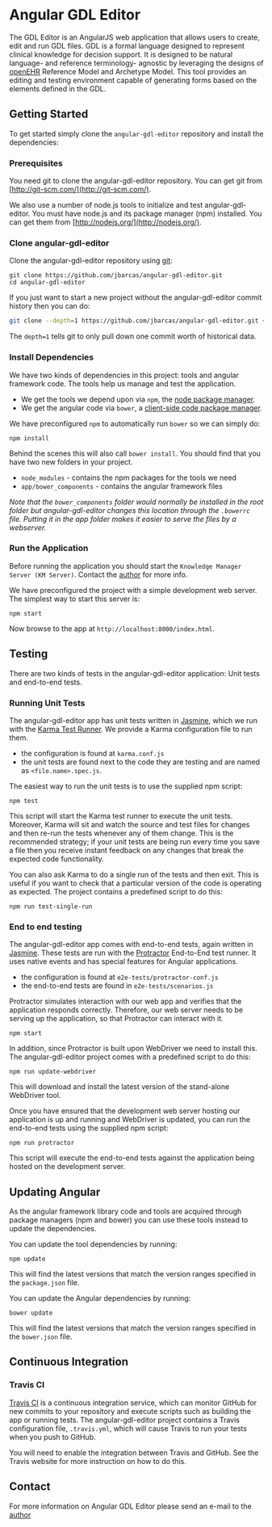 # Angular GDL Editor

The GDL Editor is an AngularJS web application that allows users to create, edit and run GDL files. GDL is
a formal language designed to represent clinical knowledge for decision support. It is designed to be
natural language- and reference terminology- agnostic by leveraging the designs of [openEHR][openEHR]
Reference Model and Archetype Model. This tool provides an editing and testing environment capable of
generating forms based on the elements defined in the GDL.

## Getting Started

To get started simply clone the `angular-gdl-editor` repository and install the dependencies:

### Prerequisites

You need git to clone the angular-gdl-editor repository. You can get git from
[http://git-scm.com/](http://git-scm.com/).

We also use a number of node.js tools to initialize and test angular-gdl-editor. You must have node.js and
its package manager (npm) installed.  You can get them from [http://nodejs.org/](http://nodejs.org/).

### Clone angular-gdl-editor

Clone the angular-gdl-editor repository using [git][git]:

```
git clone https://github.com/jbarcas/angular-gdl-editor.git
cd angular-gdl-editor
```

If you just want to start a new project without the angular-gdl-editor commit history then you can do:

```bash
git clone --depth=1 https://github.com/jbarcas/angular-gdl-editor.git <your-project-name>
```

The `depth=1` tells git to only pull down one commit worth of historical data.

### Install Dependencies

We have two kinds of dependencies in this project: tools and angular framework code.  The tools help
us manage and test the application.

* We get the tools we depend upon via `npm`, the [node package manager][npm].
* We get the angular code via `bower`, a [client-side code package manager][bower].

We have preconfigured `npm` to automatically run `bower` so we can simply do:

```
npm install
```

Behind the scenes this will also call `bower install`.  You should find that you have two new
folders in your project.

* `node_modules` - contains the npm packages for the tools we need
* `app/bower_components` - contains the angular framework files

*Note that the `bower_components` folder would normally be installed in the root folder but
angular-gdl-editor changes this location through the `.bowerrc` file.  Putting it in the app folder makes
it easier to serve the files by a webserver.*

### Run the Application

Before running the application you should start the `Knowledge Manager Server (KM Server)`. Contact the [author][author] for more info.

We have preconfigured the project with a simple development web server.  The simplest way to start
this server is:

```
npm start
```

Now browse to the app at `http://localhost:8000/index.html`.


## Testing

There are two kinds of tests in the angular-gdl-editor application: Unit tests and end-to-end tests.

### Running Unit Tests

The angular-gdl-editor app has unit tests written in
[Jasmine][jasmine], which we run with the [Karma Test Runner][karma]. We provide a Karma
configuration file to run them.

* the configuration is found at `karma.conf.js`
* the unit tests are found next to the code they are testing and are named as `<file.name>.spec.js`.

The easiest way to run the unit tests is to use the supplied npm script:

```
npm test
```

This script will start the Karma test runner to execute the unit tests. Moreover, Karma will sit and
watch the source and test files for changes and then re-run the tests whenever any of them change.
This is the recommended strategy; if your unit tests are being run every time you save a file then
you receive instant feedback on any changes that break the expected code functionality.

You can also ask Karma to do a single run of the tests and then exit.  This is useful if you want to
check that a particular version of the code is operating as expected.  The project contains a
predefined script to do this:

```
npm run test-single-run
```


### End to end testing

The angular-gdl-editor app comes with end-to-end tests, again written in [Jasmine][jasmine]. These tests
are run with the [Protractor][protractor] End-to-End test runner.  It uses native events and has
special features for Angular applications.

* the configuration is found at `e2e-tests/protractor-conf.js`
* the end-to-end tests are found in `e2e-tests/scenarios.js`

Protractor simulates interaction with our web app and verifies that the application responds
correctly. Therefore, our web server needs to be serving up the application, so that Protractor
can interact with it.

```
npm start
```

In addition, since Protractor is built upon WebDriver we need to install this.  The angular-gdl-editor
project comes with a predefined script to do this:

```
npm run update-webdriver
```

This will download and install the latest version of the stand-alone WebDriver tool.

Once you have ensured that the development web server hosting our application is up and running
and WebDriver is updated, you can run the end-to-end tests using the supplied npm script:

```
npm run protractor
```

This script will execute the end-to-end tests against the application being hosted on the
development server.


## Updating Angular

As the angular framework library code and tools are acquired through package managers (npm and
bower) you can use these tools instead to update the dependencies.

You can update the tool dependencies by running:

```
npm update
```

This will find the latest versions that match the version ranges specified in the `package.json` file.

You can update the Angular dependencies by running:

```
bower update
```

This will find the latest versions that match the version ranges specified in the `bower.json` file.

## Continuous Integration

### Travis CI

[Travis CI][travis] is a continuous integration service, which can monitor GitHub for new commits
to your repository and execute scripts such as building the app or running tests. The angular-gdl-editor
project contains a Travis configuration file, `.travis.yml`, which will cause Travis to run your
tests when you push to GitHub.

You will need to enable the integration between Travis and GitHub. See the Travis website for more
instruction on how to do this.


## Contact

For more information on Angular GDL Editor please send an e-mail to the [author][author]

[git]: http://git-scm.com/
[bower]: http://bower.io
[npm]: https://www.npmjs.org/
[node]: http://nodejs.org
[protractor]: https://github.com/angular/protractor
[jasmine]: http://jasmine.github.io
[karma]: http://karma-runner.github.io
[travis]: https://travis-ci.org/
[http-server]: https://github.com/nodeapps/http-server
[openEHR]: http://www.openehr.org/
[author]: mailto:j.barros@udc.es

